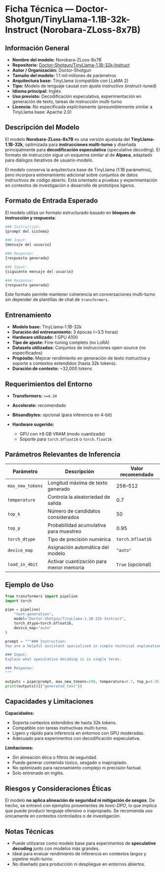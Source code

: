 # Ficha Técnica — Doctor-Shotgun/TinyLlama-1.1B-32k-Instruct (Norobara-ZLoss-8x7B)

## Información General

- **Nombre del modelo:** Norobara-ZLoss-8x7B
- **Repositorio:** [Doctor-Shotgun/TinyLlama-1.1B-32k-Instruct](https://huggingface.co/Doctor-Shotgun/TinyLlama-1.1B-32k-Instruct)
- **Autor / Organización:** Doctor-Shotgun
- **Tamaño del modelo:** 1.1 mil millones de parámetros
- **Arquitectura base:** TinyLlama (compatible con LLaMA 2)
- **Tipo:** Modelo de lenguaje causal con ajuste instructivo (instruct-tuned)
- **Idioma principal:** Inglés
- **Uso previsto:** Decodificación especulativa, experimentación en generación de texto, tareas de instrucción multi-turno
- **Licencia:** No especificada explícitamente (presumiblemente similar a TinyLlama base: Apache 2.0)

## Descripción del Modelo

El modelo **Norobara-ZLoss-8x7B** es una versión ajustada del **TinyLlama-1.1B-32k**, optimizada para **instrucciones multi-turno** y diseñada principalmente para **decodificación especulativa** (speculative decoding).
El formato de instrucción sigue un esquema similar al de **Alpaca**, adaptado para diálogos iterativos de usuario-modelo.

El modelo conserva la arquitectura base de TinyLlama (1.1B parámetros), pero incorpora entrenamiento adicional sobre conjuntos de datos instructivos de código abierto. Está orientado a pruebas y experimentación en contextos de investigación o desarrollo de prototipos ligeros.

## Formato de Entrada Esperado

El modelo utiliza un formato estructurado basado en **bloques de instrucción y respuesta**:

```bash
### Instruction:
{prompt del sistema}

### Input:
{mensaje del usuario}

### Response:
{respuesta generada}

### Input:
{siguiente mensaje del usuario}

### Response:
{respuesta generada}
```

Este formato permite mantener coherencia en conversaciones multi-turno sin depender de plantillas de chat de `transformers`.

## Entrenamiento

- **Modelo base:** TinyLlama-1.1B-32k
- **Duración del entrenamiento:** 3 épocas (~3.5 horas)
- **Hardware utilizado:** 1 GPU A100
- **Tipo de ajuste:** Fine-tuning completo (no LoRA)
- **Datasets utilizados:** Conjuntos de instrucciones open-source (no especificados)
- **Propósito:** Mejorar rendimiento en generación de texto instructiva y soporte a contextos extendidos (hasta 32k tokens).
- **Duración de contexto:** ~32,000 tokens

## Requerimientos del Entorno

- **Transformers:** `>=4.34`
- **Accelerate:** recomendado
- **Bitsandbytes:** opcional (para inferencia en 4-bit)
- **Hardware sugerido:**

  - GPU con ≥8 GB VRAM (modo cuantizado)
  - Soporte para `torch.bfloat16` o `torch.float16`

## Parámetros Relevantes de Inferencia

| Parámetro        | Descripción                             | Valor recomendado |
| ---------------- | --------------------------------------- | ----------------- |
| `max_new_tokens` | Longitud máxima de texto generado       | 256–512           |
| `temperature`    | Controla la aleatoriedad de salida      | 0.7               |
| `top_k`          | Número de candidatos considerados       | 50                |
| `top_p`          | Probabilidad acumulativa para muestreo  | 0.95              |
| `torch_dtype`    | Tipo de precisión numérica              | `torch.bfloat16`  |
| `device_map`     | Asignación automática del modelo        | `"auto"`          |
| `load_in_4bit`   | Activar cuantización para menor memoria | `True` (opcional) |

## Ejemplo de Uso

```python
from transformers import pipeline
import torch

pipe = pipeline(
    "text-generation",
    model="Doctor-Shotgun/TinyLlama-1.1B-32k-Instruct",
    torch_dtype=torch.bfloat16,
    device_map="auto"
)

prompt = """### Instruction:
You are a helpful assistant specialized in simple technical explanations.

### Input:
Explain what speculative decoding is in simple terms.

### Response:
"""

outputs = pipe(prompt, max_new_tokens=200, temperature=0.7, top_p=0.95)
print(outputs[0]["generated_text"])
```

## Capacidades y Limitaciones

**Capacidades:**

- Soporta contextos extendidos de hasta 32k tokens.
- Compatible con tareas instructivas multi-turno.
- Ligero y rápido para inferencia en entornos con GPU moderadas.
- Adecuado para experimentos con decodificación especulativa.

**Limitaciones:**

- Sin alineación ética o filtros de seguridad.
- Puede generar contenido tóxico, sesgado o inapropiado.
- No optimizado para razonamiento complejo ni precisión factual.
- Solo entrenado en inglés.

## Riesgos y Consideraciones Éticas

El modelo **no aplica alineación de seguridad ni mitigación de sesgos**.
De hecho, se entrenó con ejemplos provenientes de *toxic-DPO*, lo que implica que puede producir lenguaje ofensivo o inapropiado.
Se recomienda uso únicamente en contextos controlados o de investigación.

## Notas Técnicas

- Puede utilizarse como modelo base para experimentos de **speculative decoding** junto con modelos más grandes.
- Ideal para evaluar rendimiento de inferencia en contextos largos y pipeline multi-turno.
- No diseñado para producción ni despliegue en entornos abiertos.
